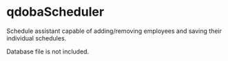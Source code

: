 # qdobaScheduler
Schedule assistant capable of adding/removing employees and saving their individual schedules. 

Database file is not included.